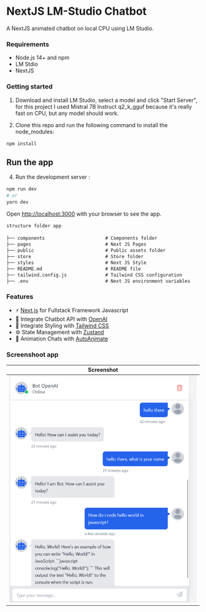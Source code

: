 # NextJS LM-Studio Chatbot

A NextJS animated chatbot on local CPU using LM Studio. 

### Requirements

- Node.js 14+ and npm
- LM Stdio 
- NextJS
### Getting started

1. Download and install LM Studio, select a model and click "Start Server", for this project I used Mistral 7B Instruct q2_k_gguf because it's really fast on CPU, but any model should work. 

2. Clone this repo and run the following command to install the node_modules:

```shell
npm install
```

## Run the app

4. Run the development server : 

```bash
npm run dev
# or
yarn dev
```

Open [http://localhost:3000](http://localhost:3000) with your browser to see the app.  

```shell
structure folder app

├── components                      # Components folder
├── pages                           # Next JS Pages
├── public                          # Public assets folder
├── store                           # Store folder
├── styles                          # Next JS Style
├── README.md                       # README file
├── tailwind.config.js              # Tailwind CSS configuration
├── .env                            # Next JS environment variables
```

### Features

- ⚡ [Next.js](https://nextjs.org) for Fullstack Framework Javascript
- 🤖 Integrate Chatbot API with [OpenAI](https://openai.com)
- 💎 Integrate Styling with [Tailwind CSS](https://tailwindcss.com)
- ⚙️ State Management with [Zustand](https://www.npmjs.com/package/zustand)
- 🔦 Animation Chats with [AutoAnimate](https://auto-animate.formkit.com)

### Screenshoot app

|Screenshot|
|---|
| ![SS Chat](https://github.com/PaulGwamanda/NextJS-LM-Studio-Chatbot/blob/main/public/image/chat-window.png?raw=true "ss nextjs chat ") | ![SS Chats](https://github.com/PaulGwamanda/NextJS-LM-Studio-Chatbot/blob/main/public/image/chat-window.png?raw=true "ss nextjs chat ") |

